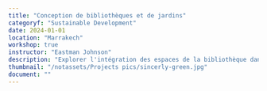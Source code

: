 ```yaml
---
title: "Conception de bibliothèques et de jardins"
categoryf: "Sustainable Development"
date: 2024-01-01
location: "Marrakech"
workshop: true
instructor: "Eastman Johnson"
description: "Explorer l'intégration des espaces de la bibliothèque dans des jardins durables."
thumbnail: "/notassets/Projects pics/sincerly-green.jpg"
document: ""
---
```

